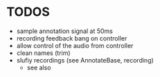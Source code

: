 # TODOS

- sample annotation signal at 50ms
- recording feedback bang on controller
- allow control of the audio from controller
- clean names (trim)
- slufiy recordings (see AnnotateBase, recording)
  + see also 
